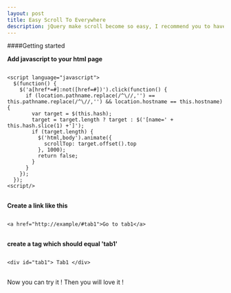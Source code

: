 ```yaml
---
layout: post 
title: Easy Scroll To Everywhere 
description: jQuery make scroll become so easy, I recommend you to have a look.
---
```


####Getting started

<span class="circle"></span><b>Add javascript to your html page</b>

<pre>
<code id='code-customize'>
&lt;script language="javascript"&gt;  
  $(function() {
    $('a[href*=#]:not([href=#])').click(function() {
      if (location.pathname.replace(/^\//,'') == this.pathname.replace(/^\//,'') && location.hostname == this.hostname) {
        var target = $(this.hash);
        target = target.length ? target : $('[name=' + this.hash.slice(1) +']');
        if (target.length) {
          $('html,body').animate({
            scrollTop: target.offset().top
          }, 1000);
          return false;
        }
      }
    });
  });
&lt;script/&gt;
</code>
</pre>

<span class="circle"></span><b>Create a link like this</b>

<pre>
<code id='code-customize'>
&lt;a href="http://example/#tab1"&gt;Go to tab1&lt;/a&gt;
</code>
</pre>

<span class="circle"></span><b>create a tag which should equal 'tab1'</b>

<pre>
<code id='code-customize'>
&lt;div id="tab1"&gt; Tab1 &lt;/div&gt;
</code>
</pre>

<div class='ending'>Now you can try it ! Then you will love it !</div>

